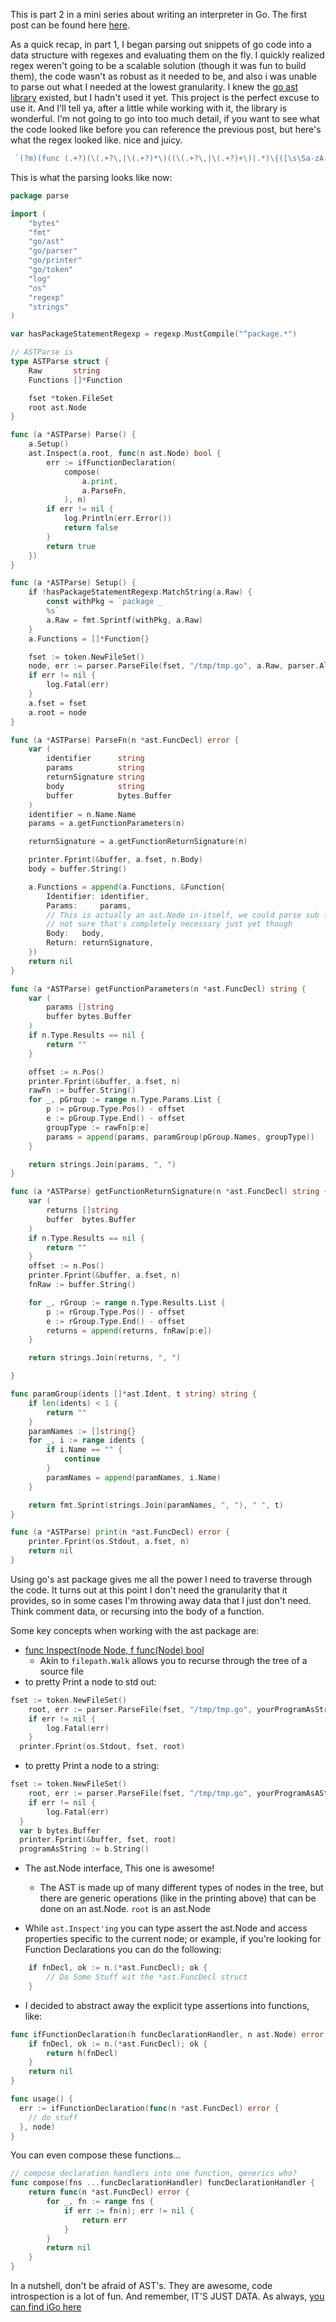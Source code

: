 <!--id: 7-->
<!--title: Writing a Go Interpreter in Go, pt2 -->
<!--author: Brian Jones-->
<!--visible: true-->

This is part 2 in a mini series about writing an interpreter in Go. The first post can be found here [here](https://blog.beeceej.com/blog/4).

As a quick recap, in part 1, I began parsing out snippets of go code into a data structure with regexes and evaluating them on the fly. I quickly realized regex weren't going to be a scalable solution (though it was fun to build them), the code wasn't as robust as it needed to be, and also i was unable to parse out what I needed at the lowest granularity. I knew the [go ast library](https://godoc.org/go/ast) existed, but I hadn't used it yet. This project is the perfect excuse to use it. And I'll tell ya, after a little while working with it, the library is wonderful. I'm not going to go into too much detail, if you want to see what the code looked like before you can reference the previous post, but here's what the regex looked like. nice and juicy.

```go
 `(?m)(func (.+?)(\(.+?\,|\(.+?)*\)((\(.+?\,|\(.+?)+\)|.*)\{([\s\Sa-zA-Z1-9]*?(^}|(\}$\}\s\S))))`
```


This is what the parsing looks like now:

```go
package parse

import (
	"bytes"
	"fmt"
	"go/ast"
	"go/parser"
	"go/printer"
	"go/token"
	"log"
	"os"
	"regexp"
	"strings"
)

var hasPackageStatementRegexp = regexp.MustCompile("^package.*")

// ASTParse is
type ASTParse struct {
	Raw       string
	Functions []*Function

	fset *token.FileSet
	root ast.Node
}

func (a *ASTParse) Parse() {
	a.Setup()
	ast.Inspect(a.root, func(n ast.Node) bool {
		err := ifFunctionDeclaration(
			compose(
				a.print,
				a.ParseFn,
			), n)
		if err != nil {
			log.Println(err.Error())
			return false
		}
		return true
	})
}

func (a *ASTParse) Setup() {
	if !hasPackageStatementRegexp.MatchString(a.Raw) {
		const withPkg = `package _
		%s`
		a.Raw = fmt.Sprintf(withPkg, a.Raw)
	}
	a.Functions = []*Function{}

	fset := token.NewFileSet()
	node, err := parser.ParseFile(fset, "/tmp/tmp.go", a.Raw, parser.AllErrors)
	if err != nil {
		log.Fatal(err)
	}
	a.fset = fset
	a.root = node
}

func (a *ASTParse) ParseFn(n *ast.FuncDecl) error {
	var (
		identifier      string
		params          string
		returnSignature string
		body            string
		buffer          bytes.Buffer
	)
	identifier = n.Name.Name
	params = a.getFunctionParameters(n)

	returnSignature = a.getFunctionReturnSignature(n)

	printer.Fprint(&buffer, a.fset, n.Body)
	body = buffer.String()

	a.Functions = append(a.Functions, &Function{
		Identifier: identifier,
		Params:     params,
		// This is actually an ast.Node in-itself, we could parse sub functions recursively,
		// not sure that's completely necessary just yet though
		Body:   body,
		Return: returnSignature,
	})
	return nil
}

func (a *ASTParse) getFunctionParameters(n *ast.FuncDecl) string {
	var (
		params []string
		buffer bytes.Buffer
	)
	if n.Type.Results == nil {
		return ""
	}

	offset := n.Pos()
	printer.Fprint(&buffer, a.fset, n)
	rawFn := buffer.String()
	for _, pGroup := range n.Type.Params.List {
		p := pGroup.Type.Pos() - offset
		e := pGroup.Type.End() - offset
		groupType := rawFn[p:e]
		params = append(params, paramGroup(pGroup.Names, groupType))
	}

	return strings.Join(params, ", ")
}

func (a *ASTParse) getFunctionReturnSignature(n *ast.FuncDecl) string {
	var (
		returns []string
		buffer  bytes.Buffer
	)
	if n.Type.Results == nil {
		return ""
	}
	offset := n.Pos()
	printer.Fprint(&buffer, a.fset, n)
	fnRaw := buffer.String()

	for _, rGroup := range n.Type.Results.List {
		p := rGroup.Type.Pos() - offset
		e := rGroup.Type.End() - offset
		returns = append(returns, fnRaw[p:e])
	}

	return strings.Join(returns, ", ")

}

func paramGroup(idents []*ast.Ident, t string) string {
	if len(idents) < 1 {
		return ""
	}
	paramNames := []string{}
	for _, i := range idents {
		if i.Name == "" {
			continue
		}
		paramNames = append(paramNames, i.Name)
	}

	return fmt.Sprint(strings.Join(paramNames, ", "), " ", t)
}

func (a *ASTParse) print(n *ast.FuncDecl) error {
	printer.Fprint(os.Stdout, a.fset, n)
	return nil
}

```

Using go's ast package gives me all the power I need to traverse through the code. It turns out at this point I don't need the granularity that it provides, so in some cases I'm throwing away data that I just don't need. Think comment data, or recursing into the body of a function.

Some key concepts when working with the ast package are:

* [func Inspect(node Node, f func(Node) bool](https://godoc.org/go/ast#Inspect)
  * Akin to `filepath.Walk` allows you to recurse through the tree of a source file
* to pretty Print a node to std out:
```go
fset := token.NewFileSet()
	root, err := parser.ParseFile(fset, "/tmp/tmp.go", yourProgramAsString, parser.AllErrors)
	if err != nil {
		log.Fatal(err)
	}
  printer.Fprint(os.Stdout, fset, root)
```

* to pretty Print a node to a string:
```go
fset := token.NewFileSet()
	root, err := parser.ParseFile(fset, "/tmp/tmp.go", yourProgramAsAString, parser.AllErrors)
	if err != nil {
		log.Fatal(err)
  }
  var b bytes.Buffer
  printer.Fprint(&buffer, fset, root)
  programAsString := b.String()
```

* The ast.Node interface, This one is awesome!
  * The AST is made up of many different types of nodes in the tree, but there are generic operations (like in the printing above) that can be done on an ast.Node. `root` is an ast.Node

* While `ast.Inspect'ing` you can type assert the ast.Node and access properties specific to the current node; or example, if you're looking for Function Declarations you can do the following:
```go
	if fnDecl, ok := n.(*ast.FuncDecl); ok {
		// Do Some Stuff wit the *ast.FuncDecl struct
	}
```

* I decided to abstract away the explicit type assertions into functions, like:
```go 
func ifFunctionDeclaration(h funcDeclarationHandler, n ast.Node) error {
	if fnDecl, ok := n.(*ast.FuncDecl); ok {
		return h(fnDecl)
	}
	return nil
}

func usage() {
  err := ifFunctionDeclaration(func(n *ast.FuncDecl) error {
    // do stuff
  }, node)
}
```

You can even compose these functions...

```go
// compose declaration handlers into one function, generics who?
func compose(fns ...funcDeclarationHandler) funcDeclarationHandler {
	return func(n *ast.FuncDecl) error {
		for _, fn := range fns {
			if err := fn(n); err != nil {
				return err
			}
		}
		return nil
	}
}

```

In a nutshell, don't be afraid of AST's. They are awesome, code introspection is a lot of fun. And remember, IT'S JUST DATA.
As always, [you can find iGo here](https://github.com/beeceej/iGo)